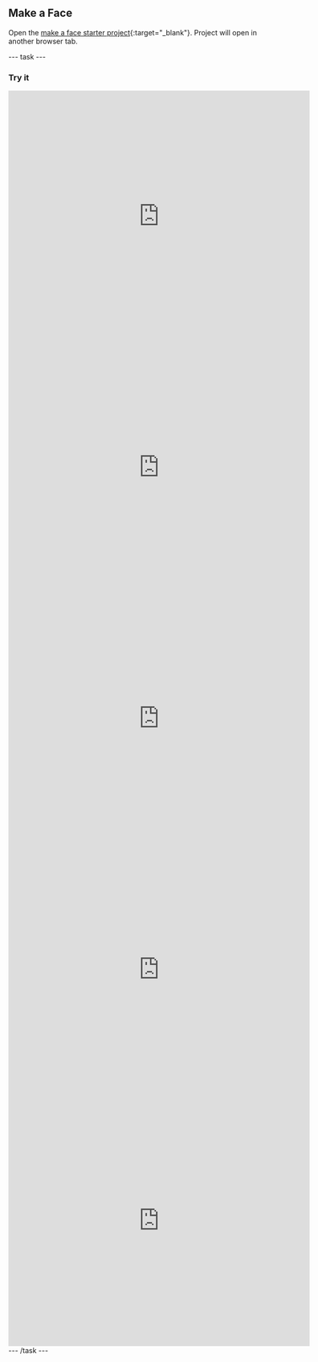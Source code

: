 ## Make a Face

Open the [make a face starter project](https://carrot-cake-proto.herokuapp.com/python/make-face-starter){:target="_blank"}. Project will open in another browser tab.

--- task ---
### Try it
<div style="display: flex; flex-wrap: wrap">
<div class="trinket">
  <iframe src="https://carrot-cake-proto.herokuapp.com/embed/viewer/fruit-face-example" width="600" height="500" frameborder="0" marginwidth="0" marginheight="0" allowfullscreen>
  </iframe>
</div>
<div class="trinket">
  <iframe src="https://carrot-cake-proto.herokuapp.com/embed/viewer/stacked-faces-example" width="600" height="500" frameborder="0" marginwidth="0" marginheight="0" allowfullscreen>
  </iframe>
</div>
<div class="trinket">
  <iframe src="https://carrot-cake-proto.herokuapp.com/embed/viewer/tribal-mask-example" width="600" height="500" frameborder="0" marginwidth="0" marginheight="0" allowfullscreen>
  </iframe>
</div>
<div class="trinket">
  <iframe src="https://carrot-cake-proto.herokuapp.com/embed/viewer/interactive-face-example" width="600" height="500" frameborder="0" marginwidth="0" marginheight="0" allowfullscreen>
  </iframe>
</div>
<div class="trinket">
  <iframe src="https://carrot-cake-proto.herokuapp.com/embed/viewer/animated-face-example" width="600" height="500" frameborder="0" marginwidth="0" marginheight="0" allowfullscreen>
  </iframe>
</div>
</div>
--- /task ---

